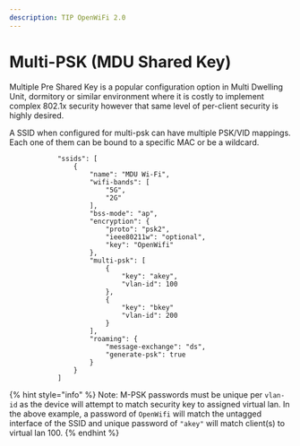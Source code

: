 ```yaml
---
description: TIP OpenWiFi 2.0
---
```


# Multi-PSK \(MDU Shared Key\)

Multiple Pre Shared Key is a popular configuration option in Multi Dwelling Unit, dormitory or similar environment where it is costly to implement complex 802.1x security however that same level of per-client security is highly desired.

A SSID when configured for multi-psk can have multiple PSK/VID mappings. Each one of them can be bound to a specific MAC or be a wildcard.

```text
            "ssids": [
                {
                    "name": "MDU Wi-Fi",
                    "wifi-bands": [
                        "5G",
                        "2G"
                    ],
                    "bss-mode": "ap",
                    "encryption": {
                        "proto": "psk2",
                        "ieee80211w": "optional",
                        "key": "OpenWifi"
                    },
                    "multi-psk": [
                        {
                            "key": "akey",
                            "vlan-id": 100
                        },
                        {
                            "key": "bkey"
                            "vlan-id": 200
                        }
                    ],
                    "roaming": {
                        "message-exchange": "ds",
                        "generate-psk": true
                    }
                }
            ]
```

{% hint style="info" %}
Note: M-PSK passwords must be unique per `vlan-id` as the device will attempt to match security key to assigned virtual lan. In the above example, a password of `OpenWifi` will match the untagged interface of the SSID and unique password of `"akey"` will match client\(s\) to virtual lan 100.
{% endhint %}

